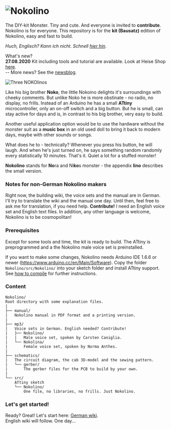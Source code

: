 # ![Nokolino](http://www.nikolairadke.de/Nokolino/nokolino_back.jpg)

The DIY-kit Monster. Tiny and cute. And everyone is invited to **contribute**. Nokolino is for everyone. This repository is for the **kit (Bausatz)** edition of Nokolino, easy and fast to build.  
  
*Huch, Englisch? Kann ich nicht. Schnell [hier hin](https://github.com/NikolaiRadke/Nokolino/wiki)*.  
  
What's new?  
**27.08.2020** Kit including tools and tutorial are available. Look at Heise Shop [here](https://shop.heise.de/katalog/nokolino-paket-bausatz-video-tutorial).   
-- More news? See the [newsblog](https://github.com/NikolaiRadke/Nokolino/tree/master/NEWS.md).   

![Three NOKOlinos](http://www.nikolairadke.de/Nokolino/nokolinos.png)
  
Like his big brother **Noko**, the little Nokoino delights it's surroundings with cheeky comments. But unlike Noko he is more obstinate - no radio, no display, no frills. Instead of an Arduino he has a small **ATtiny** microcontroller, only an on-off switch and a big button. But he is small, can stay active for days and is, in contrast to his big brother, very easy to build.  
  
Another useful application option would be to use the hardware without the monster suit as a **music box** in an old used doll to bring it back to modern days, maybe with other sounds or songs.  

What does he to - technically? Whenever you press his button, he will laugh. And when he's just turned on, he says something random randomly every statistically 10 minutes. That's it. Quiet a lot for a stuffed monster!  
  
**Nokolino** stands for **No**ra and Ni**ko**s monster - the appendix **lino** describes the small version.  
  
### Notes for non-German Nokolino makers  
  
Right now, the building wiki, the voice sets and the manual are in German. I'll try to translate the wiki and the manual one day. Until then, feel free to ask me for translation, if you need help. **Contribute!** I need an English voice set and English text files. In addition, any other language is welcome, Nokolino is to be cosmopolitan!
  
### Prerequisites
  
Except for some tools and time, the kit is ready to build. The ATtiny is preprogrammed and a the Nokolino male voice set is preinstalled.  
  
If you want to make some changes, Nokolino needs Arduino IDE 1.6.6 or newer (https://www.arduino.cc/en/Main/Software). Copy the folder `Nokolino/src/Nokolino/` into your sketch folder and install ATtiny support. See [how to compile](https://github.com/NikolaiRadke/Nokolino/tree/master/HOW_TO_COMPILE.md) for further instructions. 
  
### Content

```
Nokolino/
Root directory with some explanation files.  
|
├── manual/
|   Nokolino manual in PDF format and a printing version.
|
├── mp3/
|   Voice sets in German. English needed? Contribute!
|   ├── Nokolino/
|   |   Male voice set, spoken by Carsten Caniglia.
|   └── Nokolina/
|       Female voice set, spoken by Norma Anthes.
|
├── schematics/
|   The circuit diagram, the cab 3D-model and the sewing pattern.
|   └── gerber/
|       The gerber files for the PCB to build by your own.
|
└── src/
    ATtiny sketch
    └── Nokolino/
        One file, no libraries, no frills. Just Nokolino. 
```
### Let's get started!

Ready? Great! Let's start here: [German wiki](https://github.com/NikolaiRadke/Nokolino/wiki).  
English wiki will follow. One day...
